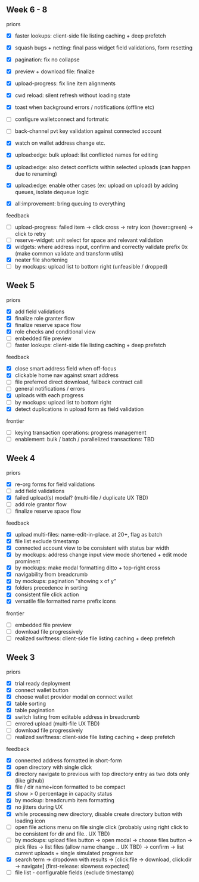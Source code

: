 ## Week 6 - 8

priors

- [x] faster lookups: client-side file listing caching + deep prefetch

- [x] squash bugs + netting: final pass widget field validations, form resetting
- [x] pagination: fix no collapse
- [x] preview + download file: finalize
- [x] upload-progress: fix line item alignments
- [x] cwd reload: silent refresh without loading state

- [x] toast when background errors / notifications (offline etc)
- [ ] configure walletconnect and fortmatic
- [ ] back-channel pvt key validation against connected account
- [x] watch on wallet address change etc.

- [x] upload:edge: bulk upload: list conflicted names for editing
- [x] upload:edge: also detect conflicts within selected uploads (can happen due to renaming)

- [x] upload:edge: enable other cases (ex: upload on upload) by adding queues, isolate dequeue logic
- [x] all:improvement: bring queuing to everything

feedback

- [ ] upload-progress: failed item -> click cross -> retry icon (hover::green) -> click to retry
- [ ] reserve-widget: unit select for space and relevant validation
- [x] widgets: where address input, confirm and correctly validate prefix 0x (make common validate and transform utils)
- [x] neater file shortening
- [ ] by mockups: upload list to bottom right (unfeasible / dropped)

## Week 5

priors

- [x] add field validations
- [x] finalize role granter flow
- [x] finalize reserve space flow
- [x] role checks and conditional view
- [ ] embedded file preview
- [ ] faster lookups: client-side file listing caching + deep prefetch

feedback

- [x] close smart address field when off-focus
- [x] clickable home nav against smart address
- [ ] file preferred direct download, fallback contract call
- [ ] general notifications / errors
- [x] uploads with each progress
- [ ] by mockups: upload list to bottom right
- [x] detect duplications in upload form as field validation

frontier

- [ ] keying transaction operations: progress management
- [ ] enablement: bulk / batch / parallelized transactions: TBD

## Week 4

priors

- [x] re-org forms for field validations
- [ ] add field validations
- [x] failed upload(s) modal? (multi-file / duplicate UX TBD)
- [ ] add role grantor flow
- [ ] finalize reserve space flow

feedback

- [x] upload multi-files: name-edit-in-place. at 20+, flag as batch
- [x] file list exclude timestamp
- [x] connected account view to be consistent with status bar width
- [x] by mockups: address change input view mode shortened + edit mode prominent
- [x] by mockups: make modal formatting ditto + top-right cross
- [x] navigability from breadcrumb
- [x] by mockups: pagination "showing x of y" 
- [x] folders precedence in sorting
- [x] consistent file click action
- [x] versatile file formatted name prefix icons

frontier

- [ ] embedded file preview
- [ ] download file progressively
- [ ] realized swiftness: client-side file listing caching + deep prefetch

## Week 3

priors

- [x] trial ready deployment
- [x] connect wallet button
- [x] choose wallet provider modal on connect wallet
- [x] table sorting
- [x] table pagination
- [x] switch listing from editable address in breadcrumb
- [ ] errored upload (multi-file UX TBD)
- [ ] download file progressively
- [ ] realized swiftness: client-side file listing caching + deep prefetch

feedback

- [x] connected address formatted in short-form
- [x] open directory with single click
- [x] directory navigate to previous with top directory entry as two dots only (like github)
- [x] file / dir name+icon formatted to be compact
- [x] show > 0 percentage in capacity status
- [x] by mockup: breadcrumb item formatting
- [x] no jitters during UX
- [x] while processing new directory, disable create directory button with loading icon
- [ ] open file actions menu on file single click (probably using right click to be consistent for dir and file.. UX TBD)
- [ ] by mockups: upload files button -> open modal -> choose files button -> pick files -> list files (allow name change .. UX TBD) -> confirm -> list current uploads + single simulated progress bar
- [x] search term -> dropdown with results -> [click:file -> download, click:dir -> navigate] (first-release: slowness expected)
- [ ] file list - configurable fields (exclude timestamp)
